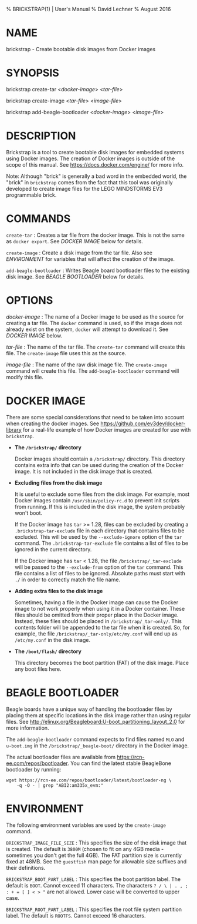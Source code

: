 % BRICKSTRAP(1) | User's Manual
% David Lechner
% August 2016

# NAME

brickstrap - Create bootable disk images from Docker images


# SYNOPSIS

brickstrap create-tar \<*docker-image*> \<*tar-file*>

brickstrap create-image \<*tar-file*> \<*image-file*>

brickstrap add-beagle-bootloader \<*docker-image*> \<*image-file*>


# DESCRIPTION

Brickstrap is a tool to create bootable disk images for embedded systems using
Docker images. The creation of Docker images is outside of the scope of this
manual. See <https://docs.docker.com/engine/> for more info.

Note: Although "brick" is generally a bad word in the embedded world, the
"brick" in `brickstrap` comes from the fact that this tool was originally
developed to create image files for the LEGO MINDSTORMS EV3 programmable brick.


# COMMANDS

`create-tar`
: Creates a tar file from the docker image. This is not the same as `docker export`.
See *DOCKER IMAGE* below for details.

`create-image`
: Create a disk image from the tar file. Also see *ENVIRONMENT* for variables
that will affect the creation of the image.

`add-beagle-bootloader`
: Writes Beagle board bootloader files to the existing disk image. See *BEAGLE
BOOTLOADER* below for details.


# OPTIONS

*docker-image*
: The name of a Docker image to be used as the source for creating a tar file.
The `docker` command is used, so if the image does not already exist on the
system, `docker` will attempt to download it.  See *DOCKER IMAGE* below.

*tar-file*
: The name of the tar file. The `create-tar` command will create this file.
The `create-image` file uses this as the source.

*image-file*
: The name of the raw disk image file. The `create-image` command will create
this file. The `add-beagle-bootloader` command will modify this file.


# DOCKER IMAGE

There are some special considerations that need to be taken into account when
creating the docker images. See <https://github.com/ev3dev/docker-library> for
a real-life example of how Docker images are created for use with `brickstrap`.

* __The `/brickstrap/` directory__

    Docker images should contain a `/brickstrap/` directory. This directory
    contains extra info that can be used during the creation of the Docker
    image. It is not included in the disk image that is created.

* __Excluding files from the disk image__

    It is useful to exclude some files from the disk image. For example, most
    Docker images contain `/usr/sbin/policy-rc.d` to prevent init scripts from
    running. If this is included in the disk image, the system probably won't boot.

    If the Docker image has `tar` >= 1.28, files can be excluded by creating a
    `.brickstrap-tar-exclude` file in each directory that contains files to be
    excluded. This will be used by the `--exclude-ignore` option of the `tar`
    command. The `.brickstrap-tar-exclude` file contains a list of files to be
    ignored in the current directory.

    If the Docker image has `tar` < 1.28, the file `/brickstrap/_tar-exclude`
    will be passed to the `--exclude-from` option of the `tar` command. This
    file contains a list of files to be ignored. Absolute paths must start with
    `./` in order to correctly match the file name.

* __Adding extra files to the disk image__

    Sometimes, having a file in the Docker image can cause the Docker image to
    not work properly when using it in a Docker container. These files should
    be omitted from their proper place in the Docker image. Instead, these files
    should be placed in `/brickstrap/_tar-only/`. This contents folder will be
    appended to the tar file when it is created. So, for example, the file
    `/brickstrap/_tar-only/etc/my.conf` will end up as `/etc/my.conf` in the
    disk image.

* __The `/boot/flash/` directory__

    This directory becomes the boot partition (FAT) of the disk image. Place
    any boot files here.


# BEAGLE BOOTLOADER

Beagle boards have a unique way of handling the bootloader files by placing
them at specific locations in the disk image rather than using regular files.
See <http://elinux.org/Beagleboard:U-boot_partitioning_layout_2.0> for more
information.

The `add-beagle-bootloader` command expects to find files named `MLO` and
`u-boot.img` in the `/brickstrap/_beagle-boot/` directory in the Docker image.

The actual bootloader files are available from <https://rcn-ee.com/repos/bootloader>.
You can find the latest stable BeagleBone bootloader by running:

    wget https://rcn-ee.com/repos/bootloader/latest/bootloader-ng \
        -q -O - | grep "ABI2:am335x_evm:"


# ENVIRONMENT

The following environment variables are used by the `create-image` command.

`BRICKSTRAP_IMAGE_FILE_SIZE`
: This specifies the size of the disk image that is created. The default is
`3800M` (chosen to fit on any 4GB media - sometimes you don't get the full 4GB).
The FAT partition size is currently fixed at 48MB. See the `guestfish` man page
for allowable size suffixes and their definitions.

`BRICKSTRAP_BOOT_PART_LABEL`
: This specifies the boot partition label. The default is `BOOT`. Cannot exceed
11 characters. The characters `? / \ | . , ; : + = [ ] < > "` are not allowed.
Lower case will be converted to upper case.

`BRICKSTRAP_ROOT_PART_LABEL`
: This specifies the root file system partition label. The default is `ROOTFS`.
Cannot exceed 16 characters.
